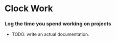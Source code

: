 # Clock Work
### Log the time you spend working on projects

- TODO: write an actual documentation.
